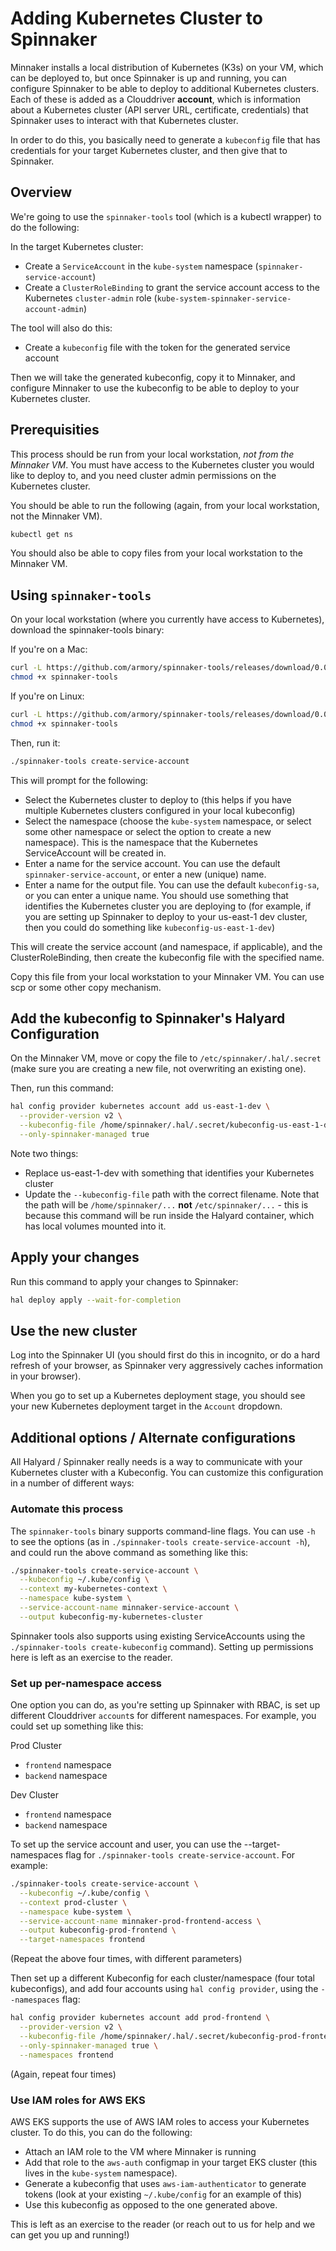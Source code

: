 
# Adding Kubernetes Cluster to Spinnaker

Minnaker installs a local distribution of Kubernetes (K3s) on your VM, which can be deployed to, but once Spinnaker is up and running, you can configure Spinnaker to be able to deploy to additional Kubernetes clusters.  Each of these is added as a Clouddriver **account**, which is information about a Kubernetes cluster (API server URL, certificate, credentials) that Spinnaker uses to interact with that Kubernetes cluster.

In order to do this, you basically need to generate a `kubeconfig` file that has credentials for your target Kubernetes cluster, and then give that to Spinnaker.


## Overview

We're going to use the `spinnaker-tools` tool (which is a kubectl wrapper) to do the following:

In the target Kubernetes cluster:
* Create a `ServiceAccount` in the `kube-system` namespace (`spinnaker-service-account`)
* Create a `ClusterRoleBinding` to grant the service account access to the Kubernetes `cluster-admin` role (`kube-system-spinnaker-service-account-admin`)

The tool will also do this:
* Create a `kubeconfig` file with the token for the generated service account

Then we will take the generated kubeconfig, copy it to Minnaker, and configure Minnaker to use the kubeconfig to be able to deploy to your Kubernetes cluster.

## Prerequisities

This process should be run from your local workstation, *not from the Minnaker VM*.  You must have access to the Kubernetes cluster you would like to deploy to, and you need cluster admin permissions on the Kubernetes cluster.

You should be able to run the following (again, from your local workstation, not the Minnaker VM).

```bash
kubectl get ns
```

You should also be able to copy files from your local workstation to the Minnaker VM.

## Using `spinnaker-tools`

On your local workstation (where you currently have access to Kubernetes), download the spinnaker-tools binary:

If you're on a Mac:

```bash
curl -L https://github.com/armory/spinnaker-tools/releases/download/0.0.7/spinnaker-tools-darwin -o spinnaker-tools
chmod +x spinnaker-tools
```

If you're on Linux:

```bash
curl -L https://github.com/armory/spinnaker-tools/releases/download/0.0.7/spinnaker-tools-linux -o spinnaker-tools
chmod +x spinnaker-tools
```

Then, run it:

```bash
./spinnaker-tools create-service-account
```

This will prompt for the following:
* Select the Kubernetes cluster to deploy to (this helps if you have multiple Kubernetes clusters configured in your local kubeconfig)
* Select the namespace (choose the `kube-system` namespace, or select some other namespace or select the option to create a new namespace).  This is the namespace that the Kubernetes ServiceAccount will be created in.
* Enter a name for the service account.  You can use the default `spinnaker-service-account`, or enter a new (unique) name.
* Enter a name for the output file.  You can use the default `kubeconfig-sa`, or you can enter a unique name.  You should use something that identifies the Kubernetes cluster you are deploying to (for example, if you are setting up Spinnaker to deploy to your us-east-1 dev cluster, then you could do something like `kubeconfig-us-east-1-dev`)

This will create the service account (and namespace, if applicable), and the ClusterRoleBinding, then create the kubeconfig file with the specified name.

Copy this file from your local workstation to your Minnaker VM.  You can use scp or some other copy mechanism.

## Add the kubeconfig to Spinnaker's Halyard Configuration

On the Minnaker VM, move or copy the file to `/etc/spinnaker/.hal/.secret` (make sure you are creating a new file, not overwriting an existing one).

Then, run this command:

```bash
hal config provider kubernetes account add us-east-1-dev \
  --provider-version v2 \
  --kubeconfig-file /home/spinnaker/.hal/.secret/kubeconfig-us-east-1-dev \
  --only-spinnaker-managed true
```

Note two things:
* Replace us-east-1-dev with something that identifies your Kubernetes cluster
* Update the `--kubeconfig-file` path with the correct filename.  Note that the path will be `/home/spinnaker/...` **not** `/etc/spinnaker/...` - this is because this command will be run inside the Halyard container, which has local volumes mounted into it.

## Apply your changes

Run this command to apply your changes to Spinnaker:

```bash
hal deploy apply --wait-for-completion
```

## Use the new cluster

Log into the Spinnaker UI (you should first do this in incognito, or do a hard refresh of your browser, as Spinnaker very aggressively caches information in your browser).  

When you go to set up a Kubernetes deployment stage, you should see your new Kubernetes deployment target in the `Account` dropdown.

## Additional options / Alternate configurations

All Halyard / Spinnaker really needs is a way to communicate with your Kubernetes cluster with a Kubeconfig.  You can customize this configuration in a number of different ways:

### Automate this process
The `spinnaker-tools` binary supports command-line flags.  You can use `-h` to see the options (as in `./spinnaker-tools create-service-account -h`), and could run the above command as something like this:

```bash
./spinnaker-tools create-service-account \
  --kubeconfig ~/.kube/config \
  --context my-kubernetes-context \
  --namespace kube-system \
  --service-account-name minnaker-service-account \
  --output kubeconfig-my-kubernetes-cluster
```

Spinnaker tools also supports using existing ServiceAccounts using the `./spinnaker-tools create-kubeconfig` command).  Setting up permissions here is left as an exercise to the reader.

### Set up per-namespace access

One option you can do, as you're setting up Spinnaker with RBAC, is set up different Clouddriver `account`s for different namespaces.  For example, you could set up something like this:

Prod Cluster
* `frontend` namespace
* `backend` namespace

Dev Cluster
* `frontend` namespace
* `backend` namespace

To set up the service account and user, you can use the --target-namespaces flag for `./spinnaker-tools create-service-account`.  For example:

```bash
./spinnaker-tools create-service-account \
  --kubeconfig ~/.kube/config \
  --context prod-cluster \
  --namespace kube-system \
  --service-account-name minnaker-prod-frontend-access \
  --output kubeconfig-prod-frontend \
  --target-namespaces frontend
```

(Repeat the above four times, with different parameters)

Then set up a different Kubeconfig for each cluster/namespace (four total kubeconfigs), and add four accounts using `hal config provider`, using the `--namespaces` flag:

```bash
hal config provider kubernetes account add prod-frontend \
  --provider-version v2 \
  --kubeconfig-file /home/spinnaker/.hal/.secret/kubeconfig-prod-frontend \
  --only-spinnaker-managed true \
  --namespaces frontend
```

(Again, repeat four times)

### Use IAM roles for AWS EKS

AWS EKS supports the use of AWS IAM roles to access your Kubernetes cluster.  To do this, you can do the following:

* Attach an IAM role to the VM where Minnaker is running
* Add that role to the `aws-auth` configmap in your target EKS cluster (this lives in the `kube-system` namespace).
* Generate a kubeconfig that uses `aws-iam-authenticator` to generate tokens (look at your existing `~/.kube/config` for an example of this)
* Use this kubeconfig as opposed to the one generated above.

This is left as an exercise to the reader (or reach out to us for help and we can get you up and running!)
